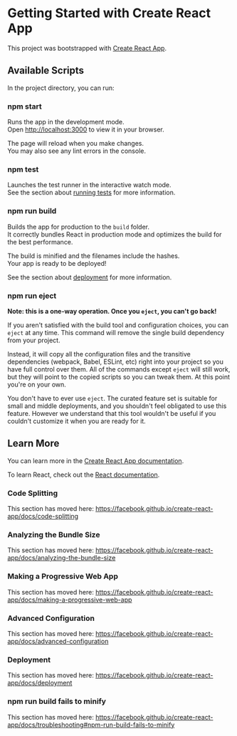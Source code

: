 <!DOCTYPE html>
<html lang="en">
<head>
  <meta charset="UTF-8">
  <meta name="viewport" content="width=device-width, initial-scale=1.0">
 
</head>
<body>

  <h1>Getting Started with Create React App</h1>
  <p>This project was bootstrapped with <a href="https://github.com/facebook/create-react-app">Create React App</a>.</p>

  <h2>Available Scripts</h2>
  <p>In the project directory, you can run:</p>

  <h3>npm start</h3>
  <p>Runs the app in the development mode.<br>
     Open <a href="http://localhost:3000">http://localhost:3000</a> to view it in your browser.</p>
  <p>The page will reload when you make changes.<br>You may also see any lint errors in the console.</p>

  <h3>npm test</h3>
  <p>Launches the test runner in the interactive watch mode.<br>
     See the section about <a href="https://facebook.github.io/create-react-app/docs/running-tests">running tests</a> for more information.</p>

  <h3>npm run build</h3>
  <p>Builds the app for production to the <code>build</code> folder.<br>
     It correctly bundles React in production mode and optimizes the build for the best performance.</p>
  <p>The build is minified and the filenames include the hashes.<br>Your app is ready to be deployed!</p>
  <p>See the section about <a href="https://facebook.github.io/create-react-app/docs/deployment">deployment</a> for more information.</p>

  <h3>npm run eject</h3>
  <p><strong>Note: this is a one-way operation. Once you <code>eject</code>, you can't go back!</strong></p>
  <p>If you aren't satisfied with the build tool and configuration choices, you can <code>eject</code> at any time. This command will remove the single build dependency from your project.</p>
  <p>Instead, it will copy all the configuration files and the transitive dependencies (webpack, Babel, ESLint, etc) right into your project so you have full control over them. All of the commands except <code>eject</code> will still work, but they will point to the copied scripts so you can tweak them. At this point you're on your own.</p>
  <p>You don't have to ever use <code>eject</code>. The curated feature set is suitable for small and middle deployments, and you shouldn't feel obligated to use this feature. However we understand that this tool wouldn't be useful if you couldn't customize it when you are ready for it.</p>

  <h2>Learn More</h2>
  <p>You can learn more in the <a href="https://facebook.github.io/create-react-app/docs/getting-started">Create React App documentation</a>.</p>
  <p>To learn React, check out the <a href="https://reactjs.org/">React documentation</a>.</p>

  <h3>Code Splitting</h3>
  <p>This section has moved here: <a href="https://facebook.github.io/create-react-app/docs/code-splitting">https://facebook.github.io/create-react-app/docs/code-splitting</a></p>

  <h3>Analyzing the Bundle Size</h3>
  <p>This section has moved here: <a href="https://facebook.github.io/create-react-app/docs/analyzing-the-bundle-size">https://facebook.github.io/create-react-app/docs/analyzing-the-bundle-size</a></p>

  <h3>Making a Progressive Web App</h3>
  <p>This section has moved here: <a href="https://facebook.github.io/create-react-app/docs/making-a-progressive-web-app">https://facebook.github.io/create-react-app/docs/making-a-progressive-web-app</a></p>

  <h3>Advanced Configuration</h3>
  <p>This section has moved here: <a href="https://facebook.github.io/create-react-app/docs/advanced-configuration">https://facebook.github.io/create-react-app/docs/advanced-configuration</a></p>

  <h3>Deployment</h3>
  <p>This section has moved here: <a href="https://facebook.github.io/create-react-app/docs/deployment">https://facebook.github.io/create-react-app/docs/deployment</a></p>

  <h3>npm run build fails to minify</h3>
  <p>This section has moved here: <a href="https://facebook.github.io/create-react-app/docs/troubleshooting#npm-run-build-fails-to-minify">https://facebook.github.io/create-react-app/docs/troubleshooting#npm-run-build-fails-to-minify</a></p>

</body>
</html>
